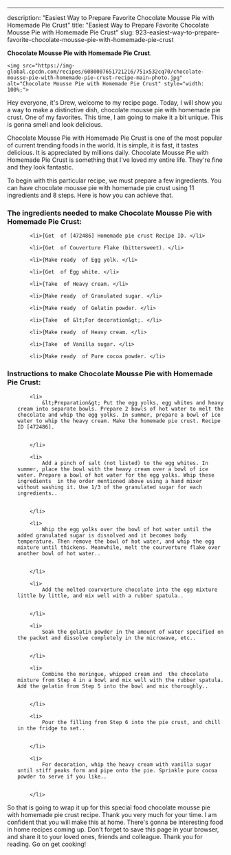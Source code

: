 ---
description: "Easiest Way to Prepare Favorite Chocolate Mousse Pie with Homemade Pie Crust"
title: "Easiest Way to Prepare Favorite Chocolate Mousse Pie with Homemade Pie Crust"
slug: 923-easiest-way-to-prepare-favorite-chocolate-mousse-pie-with-homemade-pie-crust

<p>
	<strong>Chocolate Mousse Pie with Homemade Pie Crust</strong>. 
	
</p>
<p>
	
	<img src="https://img-global.cpcdn.com/recipes/6080007651721216/751x532cq70/chocolate-mousse-pie-with-homemade-pie-crust-recipe-main-photo.jpg" alt="Chocolate Mousse Pie with Homemade Pie Crust" style="width: 100%;">
	
	
</p>
<p>
	Hey everyone, it's Drew, welcome to my recipe page. Today, I will show you a way to make a distinctive dish, chocolate mousse pie with homemade pie crust. One of my favorites. This time, I am going to make it a bit unique. This is gonna smell and look delicious.
</p>
	
<p>
	Chocolate Mousse Pie with Homemade Pie Crust is one of the most popular of current trending foods in the world. It is simple, it is fast, it tastes delicious. It is appreciated by millions daily. Chocolate Mousse Pie with Homemade Pie Crust is something that I've loved my entire life. They're fine and they look fantastic.
</p>
<p>
	
</p>

<p>
To begin with this particular recipe, we must prepare a few ingredients. You can have chocolate mousse pie with homemade pie crust using 11 ingredients and 8 steps. Here is how you can achieve that.
</p>

<h3>The ingredients needed to make Chocolate Mousse Pie with Homemade Pie Crust:</h3>

<ol>
	
		<li>{Get  of [472486] Homemade pie crust Recipe ID. </li>
	
		<li>{Get  of Couverture Flake (bittersweet). </li>
	
		<li>{Make ready  of Egg yolk. </li>
	
		<li>{Get  of Egg white. </li>
	
		<li>{Take  of Heavy cream. </li>
	
		<li>{Make ready  of Granulated sugar. </li>
	
		<li>{Make ready  of Gelatin powder. </li>
	
		<li>{Take  of &lt;For decoration&gt;. </li>
	
		<li>{Make ready  of Heavy cream. </li>
	
		<li>{Take  of Vanilla sugar. </li>
	
		<li>{Make ready  of Pure cocoa powder. </li>
	
</ol>
<p>
	
</p>

<h3>Instructions to make Chocolate Mousse Pie with Homemade Pie Crust:</h3>

<ol>
	
		<li>
			&lt;Preparation&gt; Put the egg yolks, egg whites and heavy cream into separate bowls. Prepare 2 bowls of hot water to melt the chocolate and whip the egg yolks. In summer, prepare a bowl of ice water to whip the heavy cream. Make the homemade pie crust. Recipe ID [472486].
			
			
		</li>
	
		<li>
			Add a pinch of salt (not listed) to the egg whites. In summer, place the bowl with the heavy cream over a bowl of ice water. Prepare a bowl of hot water for the egg yolks. Whip these ingredients  in the order mentioned above using a hand mixer without washing it. Use 1/3 of the granulated sugar for each ingredients..
			
			
		</li>
	
		<li>
			Whip the egg yolks over the bowl of hot water until the added granulated sugar is dissolved and it becomes body temperature. Then remove the bowl of hot water, and whip the egg mixture until thickens. Meanwhile, melt the courverture flake over another bowl of hot water..
			
			
		</li>
	
		<li>
			Add the melted courverture chocolate into the egg mixture little by little, and mix well with a rubber spatula..
			
			
		</li>
	
		<li>
			Soak the gelatin powder in the amount of water specified on the packet and dissolve completely in the microwave, etc..
			
			
		</li>
	
		<li>
			Combine the meringue, whipped cream and  the chocolate mixture from Step 4 in a bowl and mix well with the rubber spatula. Add the gelatin from Step 5 into the bowl and mix thoroughly..
			
			
		</li>
	
		<li>
			Pour the filling from Step 6 into the pie crust, and chill in the fridge to set..
			
			
		</li>
	
		<li>
			For decoration, whip the heavy cream with vanilla sugar until stiff peaks form and pipe onto the pie. Sprinkle pure cocoa powder to serve if you like..
			
			
		</li>
	
</ol>

<p>
	
</p>

<p>
	So that is going to wrap it up for this special food chocolate mousse pie with homemade pie crust recipe. Thank you very much for your time. I am confident that you will make this at home. There's gonna be interesting food in home recipes coming up. Don't forget to save this page in your browser, and share it to your loved ones, friends and colleague. Thank you for reading. Go on get cooking!
</p>
